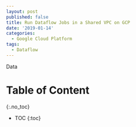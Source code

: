 ```yaml
---
layout: post
published: false
title: Run Dataflow Jobs in a Shared VPC on GCP
date: '2019-01-14'
categories:
  - Google Cloud Platform
tags:
  - Dataflow
---
```


Data



<!--more-->

# Table of Content

{:.no_toc}

* TOC
{:toc}

